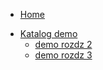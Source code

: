 <!-- TODO: Complete with your own sidebar structure and enable sidebar in index.html - or delete this file. -->
- [Home](/#docsifyjs-template)
<!-- - [FizAboutz]()
- [Buzz]()
- Foo
    * [Bar]()
    * [Baz]() -->
- [Katalog demo](/demo/)
    * [demo rozdz 2](/demo/#rozdzial-2)
    * [demo rozdz 3](/demo/#rozdzial-3)
